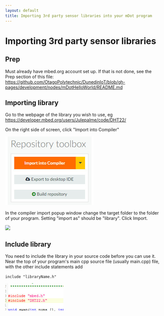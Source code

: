 ```yaml
---
layout: default
title: Importing 3rd party sensor libraries into your mDot program
---
```


# Importing 3rd party sensor libraries

## Prep

Must already have mbed.org account set up.
If that is not done, see the Prep section of this file:
https://github.com/OtagoPolytechnic/DunedinIoT/blob/gh-pages/development/nodes/mDotHelloWorld/README.md


## Importing library

Go to the webpage of the library you wish to use, eg <a href="https://developer.mbed.org/users/Julepalme/code/DHT22/">https://developer.mbed.org/users/Julepalme/code/DHT22/</a>

On the right side of screen, click "Import into Compiler"

<img src="MDotImportingLibrarypics/importintocompiler.jpg">

In the compiler import popup window change the target folder to the folder of your program.
Setting "import as" should be "library". Click Import.

<img src="MDotImportingLibrarypics/importasprogram.jpg">


## Include library

You need to include the library in your source code before you can use it.
Near the top of your program's main cpp source file (usually main.cpp) file, with the other include statements add

`include "libraryName.h"`

<img src="MDotImportingLibrarypics/include.jpg">





